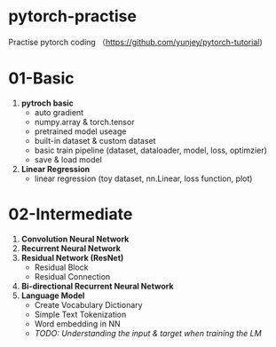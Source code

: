 # pytorch-practise
Practise pytorch coding （https://github.com/yunjey/pytorch-tutorial)

# 01-Basic
1. **pytroch basic**
    - auto gradient 
    - numpy.array & torch.tensor
    - pretrained model useage
    - built-in dataset & custom dataset
    - basic train pipeline (dataset, dataloader, model, loss, optimzier)
    - save & load model
2. **Linear Regression**
    - linear regression (toy dataset, nn.Linear, loss function, plot)


# 02-Intermediate
1. **Convolution Neural Network**
2. **Recurrent Neural Network**
3. **Residual Network (ResNet)**
    * Residual Block
    * Residual Connection
4. **Bi-directional Recurrent Neural Network**
5. **Language Model**
    * Create Vocabulary Dictionary
    * Simple Text Tokenization
    * Word embedding in NN
    * *TODO: Understanding the input & target when training the LM*
